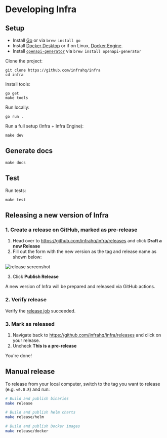 # Developing Infra

## Setup

* Install [Go](https://golang.org/doc/install) or via `brew install go`
* Install [Docker Desktop](https://www.docker.com/products/docker-desktop) or if on Linux, [Docker Engine](https://docs.docker.com/engine/install/).
* Install [`openapi-generator`](https://openapi-generator.tech/docs/installation/) via `brew install openapi-generator`

Clone the project:

```
git clone https://github.com/infrahq/infra
cd infra
```

Install tools:

```
go get
make tools
```

Run locally:

```
go run .
```

Run a full setup (Infra + Infra Engine):

```
make dev
```

## Generate docs

```
make docs
```

## Test

Run tests:

```
make test
```

## Releasing a new version of Infra

### 1. Create a release on GitHub, marked as pre-release

1. Head over to https://github.com/infrahq/infra/releases and click **Draft a new Release**
2. Fill out the form with the new version as the tag and release name as shown below:

![release screenshot](https://user-images.githubusercontent.com/5853428/137145290-7edef0ce-658b-4b78-b76c-663490ce547a.png)


3. Click **Publish Release**

A new version of Infra will be prepared and released via GitHub actions.

### 2. Verify release

Verify the [release job](https://github.com/infrahq/infra/actions/workflows/release.yml) succeeded.

### 3. Mark as released

1. Navigate back to https://github.com/infrahq/infra/releases and click on your release.
2. Uncheck **This is a pre-release**

You're done!

## Manual release

To release from your local computer, switch to the tag you want to release (e.g. `v0.0.8`) and run:

```bash
# Build and publish binaries
make release

# Build and publish helm charts
make release/helm

# Build and publish Docker images
make release/docker
```
